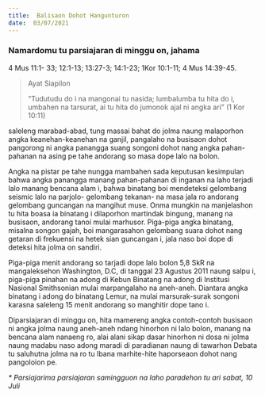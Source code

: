 ```yaml
---
title:  Balisaon Dohot Hangunturon
date:  03/07/2021
---
```


### Namardomu tu parsiajaran di minggu on, jahama
4 Mus 11:1- 33; 12:1-13; 13:27-3; 14:1-23; 1Kor 10:1-11; 4 Mus 14:39-45.

> <p>Ayat Siapilon</p>
> “Tudutudu do i na mangonai tu nasida; lumbalumba tu hita do i, umbahen na tarsurat, ai tu hita do jumonok ajal ni angka ari” (1 Kor 10:11)

saleleng marabad-abad, tung massai bahat do jolma naung malaporhon angka keanehan-keanehan na ganjil, pangalaho na busisaon dohot pangorong ni angka panangga suang songoni dohot nang angka pahan-pahanan na asing pe tahe andorang so masa dope lalo na bolon.

Angka na pistar pe tahe nungga mambahen sada keputusan kesimpulan bahwa angka panangga manang pahan-pahanan di inganan na laho terjadi lalo manang bencana alam i, bahwa binatang boi mendeteksi gelombang seismic lalo na parjolo- gelombang tekanan- na masa jala ro andorang gelombang guncangan na mangihut muse. Onma mungkin na manjelashon tu hita boasa ia binatang i dilaporhon martindak bingung, manang na busisaon, andorang tanoi mulai marhusor. Piga-piga angka binatang, misalna songon gajah, boi mangarasahon gelombang suara dohot nang getaran di frekuensi na hetek sian guncangan i, jala naso boi dope di deteksi hita jolma on sandiri.

Piga-piga menit andorang so tarjadi dope lalo bolon 5,8 SkR na mangaleksehon Washington, D.C, di tanggal 23 Agustus 2011 naung salpu i, piga-piga pinahan na adong di Kebun Binatang na adong di Institusi Nasional Smithsonian mulai marpangalaho na aneh-aneh. Diantara angka binatang i adong do binatang Lemur, na mulai marsurak-surak songoni karasna saleleng 15 menit andorang so manghitir dope tano i.

Diparsiajaran di minggu on, hita mamereng angka contoh-contoh busisaon ni angka jolma naung aneh-aneh ndang hinorhon ni lalo bolon, manang na bencana alam nanaeng ro, alai alani sikap dasar hinorhon ni dosa ni jolma naung madabu naso adong maradi di paradianan naung di tawarhon Debata tu saluhutna jolma na ro tu Ibana marhite-hite haporseaon dohot nang pangoloion pe.

_* Parsiajarima parsiajaran samingguon na laho paradehon tu ari sabat, 10 Juli_